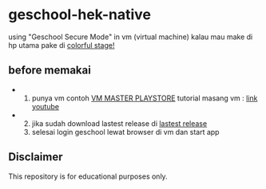 # geschool-hek-native
using "Geschool Secure Mode" in vm (virtual machine)
kalau mau make di hp utama pake di [colorful stage! ](https://github.com/nadchan/colorfulstage)
## before memakai
- 1. punya vm contoh [VM MASTER PLAYSTORE](https://play.google.com/store/apps/details?id=com.clone.android.dual.space&hl=en-US)
     tutorial masang vm : [link youtube ](https://www.youtube.com/watch?v=_Sb4YLj-G1s)
- 2. jika sudah download lastest release di [lastest release](https://github.com/nadchan/geschool-hek-native/releases/tag/release)
  3. selesai login geschool lewat browser di vm dan start app

## Disclaimer
This repository is for educational purposes only.
